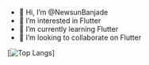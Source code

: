 - 👋 Hi, I’m @NewsunBanjade
- 👀 I’m interested in Flutter
- 🌱 I’m currently learning Flutter
- 💞️ I’m looking to collaborate on Flutter


[![Top Langs](https://github-readme-stats.vercel.app/api/top-langs/?username=newsunbanjade)]

<!---
NewsunBanjade/NewsunBanjade is a ✨ special ✨ repository because its `README.md` (this file) appears on your GitHub profile.
You can click the Preview link to take a look at your changes.
--->
